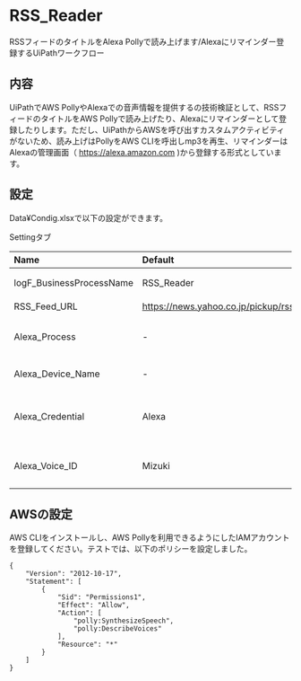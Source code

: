 # RSS_Reader

RSSフィードのタイトルをAlexa Pollyで読み上げます/Alexaにリマインダー登録するUiPathワークフロー

## 内容

UiPathでAWS PollyやAlexaでの音声情報を提供するの技術検証として、RSSフィードのタイトルをAWS Pollyで読み上げたり、Alexaにリマインダーとして登録したりします。ただし、UiPathからAWSを呼び出すカスタムアクティビティがないため、読み上げはPollyをAWS CLIを呼出しmp3を再生、リマインダーはAlexaの管理画面（ https://alexa.amazon.com )から登録する形式としています。

## 設定

Data¥Condig.xlsxで以下の設定ができます。

Settingタブ

| Name                     | Default                                 | Description                                                                       |
|:------------------------ |:--------------------------------------- |:--------------------------------------------------------------------------------- |
| logF_BusinessProcessName | RSS_Reader                              | ワークフローの名称（ログに出力されます）                                          |
| RSS_Feed_URL             | https://news.yahoo.co.jp/pickup/rss.xml | RSS_フィードのURL                                                                 |
| Alexa_Process            | -                                       | Speech:(Pollyで読み上げる),Reminder:(リマインダー登録する)                        |
| Alexa_Device_Name        | -                                       | リマインダーを登録するAlexaデバイス名                                             |
| Alexa_Credential         | Alexa                                   | https://alexa.amazon.com にログインするためのEmail/Passwordを登録するCredential名 |
| Alexa_Voice_ID           | Mizuki                                  | Alexa Pollyで読み上げる音声（Mizuki: 女性、Takumi: 男性）                         |

## AWSの設定

AWS CLIをインストールし、AWS Pollyを利用できるようにしたIAMアカウントを登録してください。テストでは、以下のポリシーを設定しました。

```
{
    "Version": "2012-10-17",
    "Statement": [
        {
            "Sid": "Permissions1",
            "Effect": "Allow",
            "Action": [
                "polly:SynthesizeSpeech",
                "polly:DescribeVoices"
            ],
            "Resource": "*"
        }
    ]
}
```
